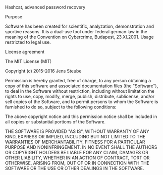 Hashcat, advanced password recovery

Purpose

Software has been created for scientific, analyzation, demonstration and
sportive reasons. It is a dual-use tool under federal german law in the
meaning of the Convention on Cybercrime, Budapest, 23.XI.2001. Usage
restricted to legal use.

License agreement

The MIT License (MIT)

Copyright (c) 2015-2016 Jens Steube

Permission is hereby granted, free of charge, to any person obtaining a copy
of this software and associated documentation files (the "Software"), to deal
in the Software without restriction, including without limitation the rights
to use, copy, modify, merge, publish, distribute, sublicense, and/or sell
copies of the Software, and to permit persons to whom the Software is
furnished to do so, subject to the following conditions:

The above copyright notice and this permission notice shall be included in all
copies or substantial portions of the Software.

THE SOFTWARE IS PROVIDED "AS IS", WITHOUT WARRANTY OF ANY KIND, EXPRESS OR
IMPLIED, INCLUDING BUT NOT LIMITED TO THE WARRANTIES OF MERCHANTABILITY,
FITNESS FOR A PARTICULAR PURPOSE AND NONINFRINGEMENT. IN NO EVENT SHALL THE
AUTHORS OR COPYRIGHT HOLDERS BE LIABLE FOR ANY CLAIM, DAMAGES OR OTHER
LIABILITY, WHETHER IN AN ACTION OF CONTRACT, TORT OR OTHERWISE, ARISING FROM,
OUT OF OR IN CONNECTION WITH THE SOFTWARE OR THE USE OR OTHER DEALINGS IN THE
SOFTWARE.
